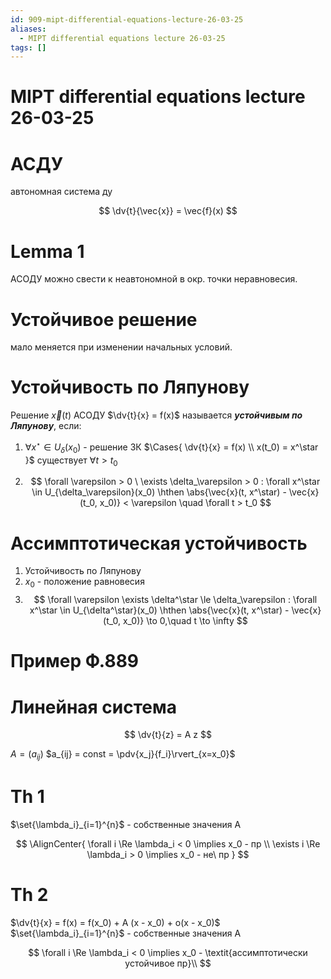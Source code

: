 ```yaml
---
id: 909-mipt-differential-equations-lecture-26-03-25
aliases:
  - MIPT differential equations lecture 26-03-25
tags: []
---
```


# MIPT differential equations lecture 26-03-25

# АСДУ

автономная система ду

$$
\dv{t}{\vec{x}} = \vec{f}(x)
$$

# Lemma 1

АСОДУ можно свести к неавтономной в окр. точки неравновесия.

# Устойчивое решение

мало меняется при изменении начальных условий.

# Устойчивость по Ляпунову

Решение $\vec{x}(t)$ АСОДУ $\dv{t}{x} = f(x)$ называется **_устойчивым по Ляпунову_**, если:

1. $\forall x^\star \in U_\delta(x_0)$ - решение ЗК $\Cases{
\dv{t}{x} = f(x) \\
x(t_0) = x^\star
}$ существует $\forall t > t_0$

2. $$
   \forall \varepsilon > 0 \ \exists \delta_\varepsilon > 0 :
   \forall x^\star \in U_{\delta_\varepsilon}(x_0) \hthen
   \abs{\vec{x}(t, x^\star) - \vec{x}(t_0, x_0)} < \varepsilon
   \quad
   \forall t > t_0
   $$

# Ассимптотическая устойчивость

1. Устойчивость по Ляпунову
2. $x_0$ - положение равновесия
3. $$
   \forall \varepsilon \exists \delta^\star \le \delta_\varepsilon :
   \forall x^\star \in U_{\delta^\star}(x_0) \hthen
   \abs{\vec{x}(t, x^\star) - \vec{x}(t_0, x_0)} \to 0,\quad t \to \infty
   $$

# Пример Ф.889

# Линейная система

$$
\dv{t}{z} = A z
$$

$A = (a_{ij})$
$a_{ij} = const = \pdv{x_j}{f_i}\rvert_{x=x_0}$

# Th 1

$\set{\lambda_i}_{i=1}^{n}$ - собственные значения A

$$
\AlignCenter{
\forall i \Re \lambda_i < 0 \implies x_0 - пр \\
\exists i \Re \lambda_i > 0 \implies x_0 - не\ пр
}
$$

# Th 2
$\dv{t}{x} = f(x) = f(x_0) + A (x - x_0) + o(x - x_0)$
$\set{\lambda_i}_{i=1}^{n}$ - собственные значения A

$$
\forall i \Re \lambda_i < 0 \implies x_0 - \textit{ассимптотически устойчивое пр}\\
$$
